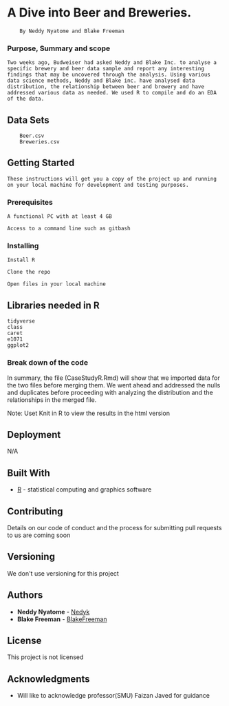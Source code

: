 
# A Dive into Beer and Breweries.

```
    By Neddy Nyatome and Blake Freeman
```

### Purpose, Summary and scope 

```
Two weeks ago, Budweiser had asked Neddy and Blake Inc. to analyse a specific brewery and beer data sample and report any interesting findings that may be uncovered through the analysis. Using various data science methods, Neddy and Blake inc. have analysed data distribution, the relationship between beer and brewery and have addressed various data as needed. We used R to compile and do an EDA of the data.
```

## Data Sets 

```
    Beer.csv
    Breweries.csv 
```

## Getting Started

```
These instructions will get you a copy of the project up and running on your local machine for development and testing purposes. 
```
### Prerequisites

```
A functional PC with at least 4 GB 
```

```
Access to a command line such as gitbash
```

### Installing


```
Install R 
```
```
Clone the repo 
```
 
```
Open files in your local machine 
```


## Libraries needed in R

    tidyverse
    class 
    caret 
    e1071
    ggplot2 


### Break down of the code


In summary, the file (CaseStudyR.Rmd) will show that we imported data for the two files before merging them. We went ahead and addressed the nulls and duplicates before proceeding with analyzing the distribution and the relationships in the merged file. 

Note: Uset Knit in R to view the results in the html version


## Deployment

N/A

## Built With

* [R](https://www.r-project.org/) - statistical computing and graphics software


## Contributing

 Details on our code of conduct and the process for submitting pull requests to us are coming soon 

## Versioning

We don't use versioning for this project 

## Authors

* **Neddy Nyatome** - [Nedyk](https://github.com/Nedyk)
* **Blake Freeman** - [BlakeFreeman](https://github.com/BlakeFreeman)



## License

This project is not licensed 

## Acknowledgments

* Will like to acknowledge professor(SMU) Faizan Javed for guidance



